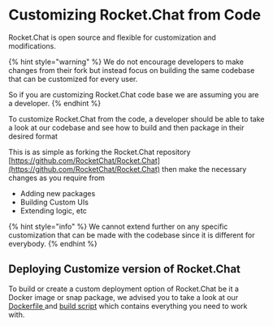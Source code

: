 # Customizing Rocket.Chat from Code

Rocket.Chat is open source and flexible for customization and modifications.

{% hint style="warning" %}
We do not encourage developers to make changes from their fork but instead focus on building the same codebase that can be customized for every user.

So if you are customizing Rocket.Chat code base we are assuming you are a developer.
{% endhint %}

To customize Rocket.Chat from the code, a developer should be able to take a look at our codebase and see how to build and then package in their desired format

&#x20;This is as simple as forking the Rocket.Chat repository [https://github.com/RocketChat/Rocket.Chat](https://github.com/RocketChat/Rocket.Chat) then make the necessary changes as you require from

* Adding new packages
* Building Custom UIs
* Extending logic, etc

{% hint style="info" %}
We cannot extend further on any specific customization that can be made with the codebase since it is different for everybody.
{% endhint %}

## Deploying Customize version of Rocket.Chat

To build or create a custom deployment option of Rocket.Chat be it a Docker image or snap package, we advised you to take a look at our [Dockerfile ](customizing-rocket.chat-from-code.md#undefined)and [build script](customizing-rocket.chat-from-code.md#undefined) which contains everything you need to work with.
